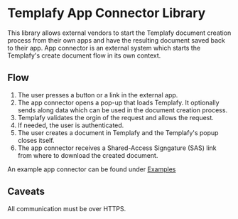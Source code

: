 # Templafy App Connector Library
This library allows external vendors to start the Templafy document creation process from their own apps and have the resulting document saved back to their app.
App connector is an external system which starts the Templafy's create document flow in its own context.

## Flow
1. The user presses a button or a link in the external app.
2. The app connector opens a pop-up that loads Templafy. It optionally sends along data which can be used in the document creation process.
3. Templafy validates the orgin of the request and allows the request.
4. If needed, the user is authenticated.
5. The user creates a document in Templafy and the Templafy's popup closes itself.
6. The app connector receives a Shared-Access Signgature (SAS) link from where to download the created document.

An example app connector can be found under [Examples](./examples)

## Caveats
All communication must be over HTTPS.
